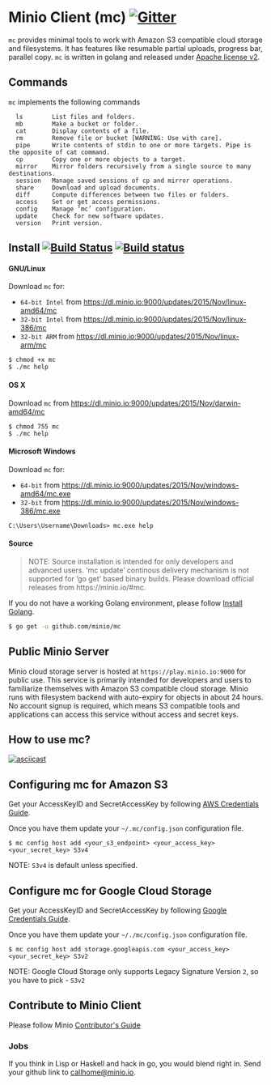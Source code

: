 # Minio Client (mc) [![Gitter](https://badges.gitter.im/Join%20Chat.svg)](https://gitter.im/minio/minio?utm_source=badge&utm_medium=badge&utm_campaign=pr-badge&utm_content=badge)

``mc`` provides minimal tools to work with Amazon S3 compatible cloud storage and filesystems. It has features like resumable partial uploads, progress bar, parallel copy. ``mc`` is written in golang and released under [Apache license v2](./LICENSE).

## Commands

``mc`` implements the following commands
```
  ls		List files and folders.
  mb		Make a bucket or folder.
  cat		Display contents of a file.
  rm		Remove file or bucket [WARNING: Use with care].
  pipe		Write contents of stdin to one or more targets. Pipe is the opposite of cat command.
  cp		Copy one or more objects to a target.
  mirror	Mirror folders recursively from a single source to many destinations.
  session	Manage saved sessions of cp and mirror operations.
  share		Download and upload documents.
  diff		Compute differences between two files or folders.
  access	Set or get access permissions.
  config	Manage ‘mc’ configuration.
  update	Check for new software updates.
  version	Print version.
```

## Install [![Build Status](https://api.travis-ci.org/minio/mc.svg?branch=master)](https://travis-ci.org/minio/mc) [![Build status](https://ci.appveyor.com/api/projects/status/3ng8bef7b3e1v763?svg=true)](https://ci.appveyor.com/project/harshavardhana/mc)

#### GNU/Linux

Download ``mc`` for:

- ``64-bit Intel`` from https://dl.minio.io:9000/updates/2015/Nov/linux-amd64/mc
- ``32-bit Intel`` from https://dl.minio.io:9000/updates/2015/Nov/linux-386/mc
- ``32-bit ARM`` from https://dl.minio.io:9000/updates/2015/Nov/linux-arm/mc

~~~
$ chmod +x mc
$ ./mc help
~~~

#### OS X

Download ``mc`` from https://dl.minio.io:9000/updates/2015/Nov/darwin-amd64/mc

~~~
$ chmod 755 mc
$ ./mc help
~~~

#### Microsoft Windows

Download ``mc`` for:

- ``64-bit`` from https://dl.minio.io:9000/updates/2015/Nov/windows-amd64/mc.exe
- ``32-bit`` from https://dl.minio.io:9000/updates/2015/Nov/windows-386/mc.exe

~~~
C:\Users\Username\Downloads> mc.exe help
~~~

#### Source
<blockquote>
NOTE:  Source installation is intended for only developers and advanced users. ‘mc update’ continous delivery mechanism is not supported for ‘go get’ based binary builds. Please download official releases from https://minio.io/#mc.
</blockquote>

If you do not have a working Golang environment, please follow [Install Golang](./INSTALLGO.md).

```sh
$ go get -u github.com/minio/mc
```

## Public Minio Server

Minio cloud storage server is hosted at ``https://play.minio.io:9000`` for public use. This service is primarily intended for developers and users to familiarize themselves with Amazon S3 compatible cloud storage. Minio runs with filesystem backend with auto-expiry for objects in about 24 hours.  No account signup is required, which means S3 compatible tools and applications can access this service without access and secret keys.

## How to use mc?

[![asciicast](https://asciinema.org/a/21576.png)](https://asciinema.org/a/21576?async)

## Configuring mc for Amazon S3

Get your AccessKeyID and SecretAccessKey by following [AWS Credentials Guide](http://docs.aws.amazon.com/AWSSimpleQueueService/latest/SQSGettingStartedGuide/AWSCredentials.html). 

Once you have them update your ``~/.mc/config.json`` configuration file.
```
$ mc config host add <your_s3_endpoint> <your_access_key> <your_secret_key> S3v4
```

NOTE: ``S3v4`` is default unless specified. 

## Configure mc for Google Cloud Storage

Get your AccessKeyID and SecretAccessKey by following [Google Credentials Guide](https://cloud.google.com/storage/docs/migrating?hl=en#keys). 

Once you have them update your ``~/./mc/config.json`` configuration file.
```
$ mc config host add storage.googleapis.com <your_access_key> <your_secret_key> S3v2
```

NOTE: Google Cloud Storage only supports Legacy Signature Version ``2``, so you have to pick - ``S3v2``

## Contribute to Minio Client
Please follow Minio [Contributor's Guide](./CONTRIBUTING.md)

### Jobs
If you think in Lisp or Haskell and hack in go, you would blend right in. Send your github link to callhome@minio.io.
